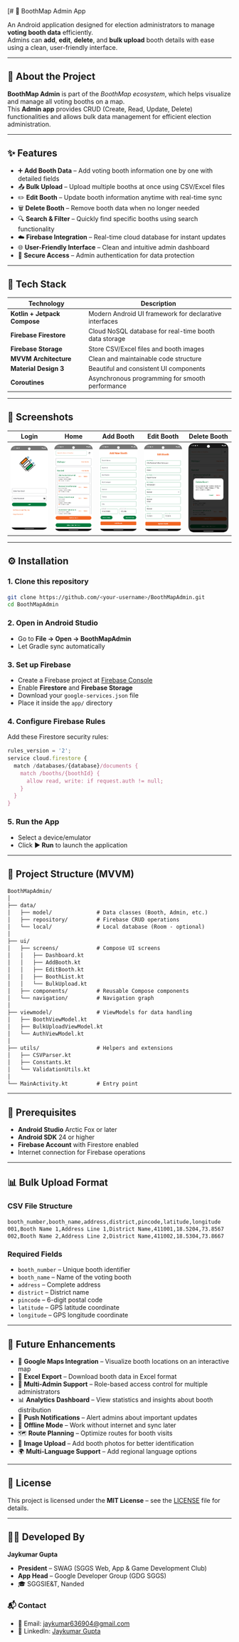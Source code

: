 [# 📍 BoothMap Admin App

An Android application designed for election administrators to manage **voting booth data** efficiently.  
Admins can **add**, **edit**, **delete**, and **bulk upload** booth details with ease using a clean, user-friendly interface.

---

## 🧠 About the Project

**BoothMap Admin** is part of the *BoothMap ecosystem*, which helps visualize and manage all voting booths on a map.  
This **Admin app** provides CRUD (Create, Read, Update, Delete) functionalities and allows bulk data management for efficient election administration.

---

## ✨ Features

- ➕ **Add Booth Data** – Add voting booth information one by one with detailed fields
- 📤 **Bulk Upload** – Upload multiple booths at once using CSV/Excel files
- ✏️ **Edit Booth** – Update booth information anytime with real-time sync
- 🗑️ **Delete Booth** – Remove booth data when no longer needed
- 🔍 **Search & Filter** – Quickly find specific booths using search functionality
- ☁️ **Firebase Integration** – Real-time cloud database for instant updates
- 🌐 **User-Friendly Interface** – Clean and intuitive admin dashboard
- 🔐 **Secure Access** – Admin authentication for data protection

---

## 🧩 Tech Stack

| Technology | Description |
|-------------|-------------|
| **Kotlin + Jetpack Compose** | Modern Android UI framework for declarative interfaces |
| **Firebase Firestore** | Cloud NoSQL database for real-time booth data storage |
| **Firebase Storage** | Store CSV/Excel files and booth images |
| **MVVM Architecture** | Clean and maintainable code structure |
| **Material Design 3** | Beautiful and consistent UI components |
| **Coroutines** | Asynchronous programming for smooth performance |

---

## 📱 Screenshots

|Login | Home | Add Booth | Edit Booth | Delete Booth | 
|:--------------:|:----------:|:------------:|:-----------:|:--------------:|
| ![Login](login.png)| ![Home](home_booth.png) | ![Add Booth](add_booth.png) | ![Edit Booth](edit_booth.png) | ![Delete Booth](delete_booth.png) |



---

## ⚙️ Installation

### 1. Clone this repository
```bash
git clone https://github.com/<your-username>/BoothMapAdmin.git
cd BoothMapAdmin
```

### 2. Open in Android Studio
- Go to **File → Open → BoothMapAdmin**
- Let Gradle sync automatically

### 3. Set up Firebase
- Create a Firebase project at [Firebase Console](https://console.firebase.google.com/)
- Enable **Firestore** and **Firebase Storage**
- Download your `google-services.json` file
- Place it inside the `app/` directory

### 4. Configure Firebase Rules
Add these Firestore security rules:
```javascript
rules_version = '2';
service cloud.firestore {
  match /databases/{database}/documents {
    match /booths/{boothId} {
      allow read, write: if request.auth != null;
    }
  }
}
```

### 5. Run the App
- Select a device/emulator
- Click **▶️ Run** to launch the application

---

## 📂 Project Structure (MVVM)

```
BoothMapAdmin/
│
├── data/
│   ├── model/              # Data classes (Booth, Admin, etc.)
│   ├── repository/         # Firebase CRUD operations
│   └── local/              # Local database (Room - optional)
│
├── ui/
│   ├── screens/            # Compose UI screens
│   │   ├── Dashboard.kt
│   │   ├── AddBooth.kt
│   │   ├── EditBooth.kt
│   │   ├── BoothList.kt
│   │   └── BulkUpload.kt
│   ├── components/         # Reusable Compose components
│   └── navigation/         # Navigation graph
│
├── viewmodel/              # ViewModels for data handling
│   ├── BoothViewModel.kt
│   ├── BulkUploadViewModel.kt
│   └── AuthViewModel.kt
│
├── utils/                  # Helpers and extensions
│   ├── CSVParser.kt
│   ├── Constants.kt
│   └── ValidationUtils.kt
│
└── MainActivity.kt         # Entry point
```

---

## 🔧 Prerequisites

- **Android Studio** Arctic Fox or later
- **Android SDK** 24 or higher
- **Firebase Account** with Firestore enabled
- Internet connection for Firebase operations

---



## 📊 Bulk Upload Format

### CSV File Structure
```csv
booth_number,booth_name,address,district,pincode,latitude,longitude
001,Booth Name 1,Address Line 1,District Name,411001,18.5204,73.8567
002,Booth Name 2,Address Line 2,District Name,411002,18.5304,73.8667
```

### Required Fields
- `booth_number` – Unique booth identifier
- `booth_name` – Name of the voting booth
- `address` – Complete address
- `district` – District name
- `pincode` – 6-digit postal code
- `latitude` – GPS latitude coordinate
- `longitude` – GPS longitude coordinate

---

## 🚀 Future Enhancements

- 📍 **Google Maps Integration** – Visualize booth locations on an interactive map
- 🧾 **Excel Export** – Download booth data in Excel format
- 🔐 **Multi-Admin Support** – Role-based access control for multiple administrators
- 📊 **Analytics Dashboard** – View statistics and insights about booth distribution
- 🔔 **Push Notifications** – Alert admins about important updates
- 📱 **Offline Mode** – Work without internet and sync later
- 🗺️ **Route Planning** – Optimize routes for booth visits
- 📸 **Image Upload** – Add booth photos for better identification
- 🌍 **Multi-Language Support** – Add regional language options

---


## 📝 License

This project is licensed under the **MIT License** – see the [LICENSE](LICENSE) file for details.

---

## 🧑‍💻 Developed By

**Jaykumar Gupta**  
- **President** – SWAG (SGGS Web, App & Game Development Club)  
- **App Head** – Google Developer Group (GDG SGGS)  
- 🎓 SGGSIE&T, Nanded

### 📬 Contact
- 📧 Email: [jaykumar636904@gmail.com](mailto:jaykumar636904@gmail.com)
- 💼 LinkedIn: [Jaykumar Gupta](https://www.linkedin.com/in/jaykumar-gupta-aba7312a7)


